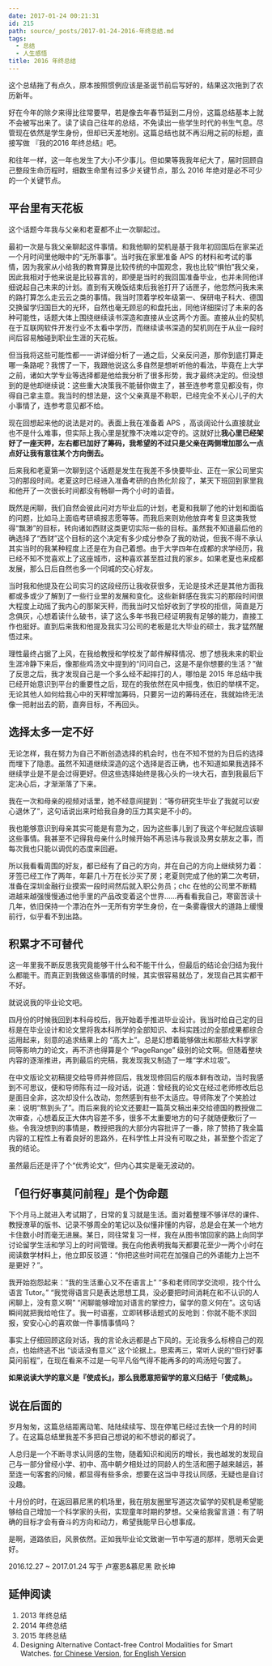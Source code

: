 ```yaml
---
date: 2017-01-24 00:21:31
id: 215
path: source/_posts/2017-01-24-2016-年终总结.md
tags:
  - 总结
  - 人生感悟
title: 2016 年终总结
---
```


这个总结拖了有点久，原本按照惯例应该是圣诞节前后写好的，结果这次拖到了农历新年。

好在今年的除夕来得比往常要早，若是像去年春节延到二月份，这篇总结基本上就不会被写出来了。读了读自己往年的总结，不免读出一些学生时代的书生气息。尽管现在依然是学生身份，但却已天差地别。这篇总结也就不再沿用之前的标题，直接写做 『我的2016 年终总结』吧。

和往年一样，这一年也发生了大小不少事儿。但如果等我我年纪大了，届时回顾自己整段生命历程时，细数生命里有过多少关键节点，那么 2016 年绝对是必不可少的一个关键节点。

<!--more-->

## 平台里有天花板

这个话题今年我与父亲和老夏都不止一次聊起过。

最初一次是与我父亲聊起这件事情。和我他聊的契机是基于我年初回国后在家呆近一个月时间里他眼中的“无所事事”。当时我在家里准备 APS 的材料和考试的事情，因为我家从小给我的教育算是比较传统的中国观念，我也比较“惧怕”我父亲，因此我相对于他来说是比较寡言的，即便是当时的我回国准备毕业，也并未同他详细说起自己未来的计划。直到有天晚饭结束后我爸打开了话匣子，他忽然问我未来的路打算怎么走云云之类的事情。我当时顶着学校年级第一、保研电子科大、德国交换留学归国巨大的光环，自然也毫无顾忌的和盘托出，同他详细探讨了未来的各种可能性，话题大体上围绕继续读书深造和直接从业这两个方面。直接从业的契机在于互联网软件开发行业不太看中学历，而继续读书深造的契机则在于从业一段时间后容易触碰到职业生涯的天花板。

但当我将这些可能性都一一讲详细分析了一通之后，父亲反问道，那你到底打算走哪一条路呢？我愣了一下，我跟他说这么多自然是想听听他的看法，毕竟在上大学之前，诸如大学专业等选择都是他给我分析了很多形势，我才最终决定的。但没想到的是他却继续说：这些重大决策我不能替你做主了，甚至连参考意见都没有，你得自己拿主意。我当时的想法是，这个父亲真是不称职，已经完全不关心儿子的大小事情了，连参考意见都不给。

现在回想起来他的说法是对的。表面上我在准备着 APS ，高谈阔论什么直接就业也不是什么难事，但实际上我心里是犹豫不决难以定夺的。这就好比**我心里已经架好了一座天秤，左右都已加好了筹码，我希望的不过只是父亲在两侧增加那么一点点好让我有意往某个方向倒去。**

后来我和老夏第一次聊到这个话题是发生在我差不多快要毕业、正在一家公司里实习的那段时间。老夏这时已经进入准备考研的白热化阶段了，某天下班回到家里我和他开了一次很长时间都没有畅聊一两个小时的语音。

既然是闲聊，我们自然会彼此问对方毕业后的计划，老夏和我聊了他的计划和面临的问题，比如马上面临考研填报志愿等等。而我后来则劝他放弃考复旦这类我觉得“飘渺”的目标，转向诸如西财这类更切实际一些的目标。虽然我不知道最后他的确选择了“西财”这个目标的这个决定有多少成分参杂了我的劝说，但我不得不承认其实当时的我某种程度上还是在为自己着想。由于大学四年在成都的求学经历，我已经不知不觉喜欢上了这座城市，这种喜欢甚至胜过我的家乡。如果老夏也来成都发展，那么日后自然也多一个同城的交心好友。

当时我和他提及在公司实习的这段经历让我收获很多，无论是技术还是其他方面我都或多或少了解到了一些行业里的发展和变化。这些新鲜感在我实习的那段时间很大程度上动摇了我内心的那架天秤，而我当时又恰好收到了学校的拒信，简直是万念俱灰，心想着读什么破书，读了这么多年书我已经证明我有足够的能力，直接工作也挺好。直到后来我和他提及我实习公司的老板是北大毕业的硕士，我才猛然醒悟过来。

理性最终占据了上风，在我给教授和学校发了邮件解释情况、想了想我未来的职业生涯冷静下来后，像那些鸡汤文中提到的“问问自己，这是不是你想要的生活？”做了反思之后，我才发现自己是一个多么经不起摔打的人，哪怕是 2015 年总结中我已经开始意识到平台的重要性之后，现在的我依然在风中摇曳，依旧的举棋不定。无论其他人如何给我心中的天秤增加筹码，只要另一边的筹码还在，我就始终无法像一把射出去的箭，直奔目标，不再回头。

## 选择太多一定不好

无论怎样，我在努力为自己不断创造选择的机会时，也在不知不觉的为日后的选择而埋下了隐患。虽然不知道继续深造的这个选择是否正确，也不知道如果我选择不继续学业是不是会过得更好。但这些选择始终是我心头的一块大石，直到我最后下定决心后，才渐渐落了下来。

我在一次和母亲的视频对话里，她不经意间提到：“等你研究生毕业了我就可以安心退休了”，这句话说出来时给我自身的压力其实是不小的。

我也能够意识到母亲其实可能是有意为之，因为这些事儿到了我这个年纪就应该聊这些事情。我甚至不记得我母亲什么时候开始不再忌讳与我谈及男女朋友之事，而每次我也只能以调侃的态度来回避。

所以我看看周围的好友，都已经有了自己的方向，并在自己的方向上继续努力着：牙签已经工作了两年，年薪几十万在长沙买了房；老夏则完成了他的第二次考研，准备在深圳金融行业摸索一段时间然后就入职公务员；chc 在他的公司里不断精进越来越强慢慢通过他手里的产品改变着这个世界……再看看我自己，寒窗苦读十几年，依旧保持一个漂泊在外一无所有穷学生身份，在一条雾霾很大的道路上缓慢前行，似乎看不到出路。

## 积累才不可替代

这一年里我不断反思我究竟能够干什么和不能干什么，但最后的结论会归结为我什么都能干。而真正到我做这些事情的时候，其实很容易就怂了，发现自己其实都干不好。

就说说我的毕业论文吧。

四月份的时候我回到本科母校后，我开始着手推进毕业设计。我当时给自己定的目标是在毕业设计和论文里将我本科所学的全部知识、本科实践过的全部成果都综合运用起来，刻意的追求结果上的 “高大上”。总是幻想着能够做出和那些大科学家同等影响力的论文，再不济也得算是个 “PageRange” 级别的论文啊。但随着整块内容的逐渐推进，再到最后的完稿，我发现我又制造了一堆“学术垃圾”。

在中文版论文初稿提交给导师并修回后，我发现修回后的版本鲜有改动，当时我感到不可思议，便和导师陈有过一段对话，说道：曾经我的论文在经过老师修改后总是面目全非，这次却没什么改动，忽然感到有些不太适应。导师陈发了个笑脸过来：说明“熬到头了”。而后来我的论文还要赶一篇英文稿出来交给德国的教授做二次审查，心想着反正大体内容差不多，很多不太重要地方的句子就随便敷衍了一些。令我没想到的事情是，教授把我的大部分内容批评了一番，除了赞扬了我全篇内容的工程性上有着良好的思路外，在科学性上并没有可取之处，甚至整个否定了我的结论。

虽然最后还是评了个“优秀论文”，但内心其实是毫无波动的。

## 「但行好事莫问前程」是个伪命题

下个月马上就进入考试期了，日常的复习就是生活。面对着整理不够详尽的课件、教授潦草的版书、记录不够周全的笔记以及似懂非懂的内容，总是会在某一个地方卡住数小时而毫无进展。某日，同往常复习一样，我在从图书馆回家的路上向同学讨论留学生活和学习上的时间管理。我在向他表明我每天都要花至少一两个小时在阅读数学材料上，他立即反驳道：“你把这些时间花在加强自己的外语能力上岂不是更好？”。

我开始抱怨起来：“我的生活重心又不在语言上” “多和老师同学交流呗，找个什么语言 Tutor。” “我觉得语言只是表达思想工具，没必要把时间消耗在和不认识的人闲聊上，没有意义啊” “闲聊能够增加对语言的掌控力，留学的意义何在”。这句话瞬间就把我给呛住了。我一时语塞，立即转移话题式的反呛到：你就不能不求回报，安安心心的喜欢做一件事情事情吗？

事实上仔细回顾这段对话，我的言论永远都是占下风的。无论我多么标榜自己的观点，也始终逃不出 “谈话没有意义” 这个论据上。思索再三，常听人说的“但行好事莫问前程”，在现在看来不过是一句平凡俗气得不能再多的的鸡汤短句罢了。

**如果说读大学的意义是『使成长』，那么我愿意把留学的意义归结于「使成熟」。**

## 说在后面的

岁月匆匆，这篇总结距离动笔、陆陆续续写、现在停笔已经过去快一个月的时间了。在这篇总结里我差不多把自己想说的和不想说的都说了。

人总归是一个不断寻求认同感的生物，随着知识和阅历的增长，我也越发的发现自己与一部分曾经小学、初中、高中朝夕相处过的同龄人的生活和圈子越来越远，甚至连一句客套的问候，都显得有些多余，想要在这当中寻找认同感，无疑也是自讨没趣。

十月份的时，在返回慕尼黑的机场里，我在朋友圈里写道这次留学的契机是希望能够给自己增加一个科学家的头衔，实现童年时期的梦想。父亲给我留言道：有了明确的目标才会有奋斗的方向和动力，希望我能早日心想事成。

是啊，道路依旧，风景依然。正如我毕业论文致谢一节中写道的那样，愿明天会更好。

2016.12.27 ~ 2017.01.24 写于 卢塞恩&慕尼黑
欧长坤

## 延伸阅读

1. 2013 年终总结
2. 2014 年终总结
3. 2015 年终总结
1. Designing Alternative Contact-free Control Modalities for Smart Watches. [for Chinese Version](https://blog.changkun.de/files/cv/bachelor-thesis-cn.html), [for English Version](https://blog.changkun.de/files/cv/bachelor-thesis-en.html)